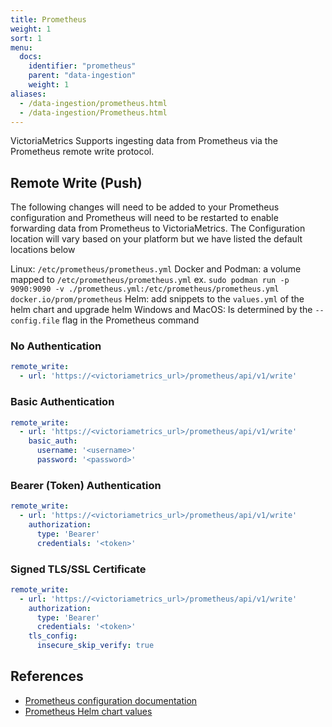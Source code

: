 ```yaml
---
title: Prometheus
weight: 1
sort: 1
menu:
  docs:
    identifier: "prometheus"
    parent: "data-ingestion"
    weight: 1
aliases:
  - /data-ingestion/prometheus.html
  - /data-ingestion/Prometheus.html
---
```


VictoriaMetrics Supports ingesting data from Prometheus via the Prometheus remote write protocol.

## Remote Write (Push)
The following changes will need to be added to your Prometheus configuration and Prometheus will need to be restarted to enable forwarding data from Prometheus to VictoriaMetrics.
The Configuration location will vary based on your platform but we have listed the default locations below

Linux: `/etc/prometheus/prometheus.yml`
Docker and Podman: a volume mapped to `/etc/prometheus/prometheus.yml` ex. `sudo podman run -p 9090:9090 -v ./prometheus.yml:/etc/prometheus/prometheus.yml docker.io/prom/prometheus`
Helm: add snippets to the `values.yml` of the helm chart and upgrade helm
Windows and MacOS: Is determined by the `--config.file` flag in the Prometheus command

### No Authentication


```yaml
remote_write:
  - url: 'https://<victoriametrics_url>/prometheus/api/v1/write'
```


### Basic Authentication


```yaml
remote_write:
  - url: 'https://<victoriametrics_url>/prometheus/api/v1/write'
    basic_auth:
      username: '<username>'
      password: '<password>'
```

### Bearer (Token) Authentication


```yaml
remote_write:
  - url: 'https://<victoriametrics_url>/prometheus/api/v1/write'
    authorization:
      type: 'Bearer'
      credentials: '<token>'
```

### Signed TLS/SSL Certificate


```yaml
remote_write:
  - url: 'https://<victoriametrics_url>/prometheus/api/v1/write'
    authorization:
      type: 'Bearer'
      credentials: '<token>'
    tls_config:
      insecure_skip_verify: true
```

## References


- [Prometheus configuration documentation](https://prometheus.io/docs/prometheus/latest/configuration/configuration/)
- [Prometheus Helm chart values](https://github.com/prometheus-community/helm-charts/blob/main/charts/prometheus/values.yaml)
